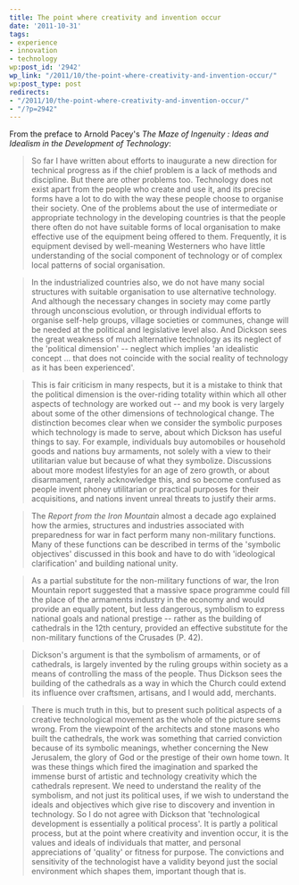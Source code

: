 ```yaml
---
title: The point where creativity and invention occur
date: '2011-10-31'
tags:
- experience
- innovation
- technology
wp:post_id: '2942'
wp_link: "/2011/10/the-point-where-creativity-and-invention-occur/"
wp:post_type: post
redirects:
- "/2011/10/the-point-where-creativity-and-invention-occur/"
- "/?p=2942"
---
```


From the preface to Arnold Pacey's _The Maze of Ingenuity : Ideas and Idealism in the Development of Technology_:

> So far I have written about efforts to inaugurate a new direction for technical progress as if the chief problem is a lack of methods and discipline. But there are other problems too. Technology does not exist apart from the people who create and use it, and its precise forms have a lot to do with the way these people choose to organise their society. One of the problems about the use of intermediate or appropriate technology in the developing countries is that the people there often do not have suitable forms of local organisation to make effective use of the equipment being offered to them. Frequently, it is equipment devised by well-meaning Westerners who have little understanding of the social component of technology or of complex local patterns of social organisation.

>

> In the industrialized countries also, we do not have many social structures with suitable organisation to use alternative technology. And although the necessary changes in society may come partly through unconscious evolution, or through individual efforts to organise self-help groups, village societies or communes, change will be needed at the political and legislative level also. And Dickson sees the great weakness of much alternative technology as its neglect of the 'political dimension' -- neglect which implies 'an idealistic concept ... that does not coincide with the social reality of technology as it has been experienced'.

>

> This is fair criticism in many respects, but it is a mistake to think that the political dimension is the over-riding totality within which all other aspects of technology are worked out -- and my book is very largely about some of the other dimensions of technological change. The distinction becomes clear when we consider the symbolic purposes which technology is made to serve, about which Dickson has useful things to say. For example, individuals buy automobiles or household goods and nations buy armaments, not solely with a view to their utilitarian value but because of what they symbolize. Discussions about more modest lifestyles for an age of zero growth, or about disarmament, rarely acknowledge this, and so become confused as people invent phoney utilitarian or practical purposes for their acquisitions, and nations invent unreal threats to justify their arms.

>

> The _Report from the Iron Mountain_ almost a decade ago explained how the armies, structures and industries associated with preparedness for war in fact perform many non-military functions. Many of these functions can be described in terms of the 'symbolic objectives' discussed in this book and have to do with 'ideological clarification' and building national unity.

>

> As a partial substitute for the non-military functions of war, the Iron Mountain report suggested that a massive space programme could fill the place of the armaments industry in the economy and would provide an equally potent, but less dangerous, symbolism to express national goals and national prestige -- rather as the building of cathedrals in the 12th century, provided an effective substitute for the non-military functions of the Crusades (P. 42).

>

> Dickson's argument is that the symbolism of armaments, or of cathedrals, is largely invented by the ruling groups within society as a means of controlling the mass of the people. Thus Dickson sees the building of the cathedrals as a way in which the Church could extend its influence over craftsmen, artisans, and I would add, merchants.

>

> There is much truth in this, but to present such political aspects of a creative technological movement as the whole of the picture seems wrong. From the viewpoint of the architects and stone masons who built the cathedrals, the work was something that carried conviction because of its symbolic meanings, whether concerning the New Jerusalem, the glory of God or the prestige of their own home town. It was these things which fired the imagination and sparked the immense burst of artistic and technology creativity which the cathedrals represent. We need to understand the reality of the symbolism, and not just its political uses, if we wish to understand the ideals and objectives which give rise to discovery and invention in technology. So I do not agree with Dickson that 'technological development is essentially a political process'. It is partly a political process, but at the point where creativity and invention occur, it is the values and ideals of individuals that matter, and personal appreciations of 'quality' or fitness for purpose. The convictions and sensitivity of the technologist have a validity beyond just the social environment which shapes them, important though that is.
